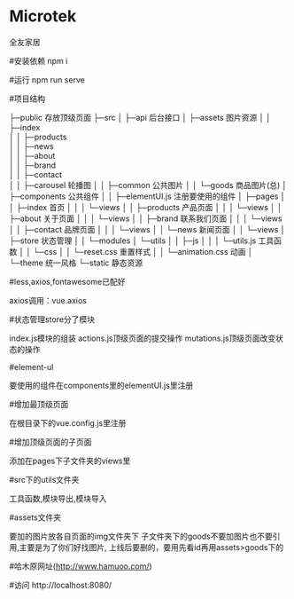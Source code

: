 # Microtek
全友家居

#安装依赖
npm i

#运行
npm run serve

#项目结构

├─public              存放顶级页面
├─src
│  ├─api              后台接口
│  ├─assets           图片资源
│  │  ├─index					
│  │  ├─products			
│  │  ├─news					
│  │  ├─about					
│  │  ├─brand					
│  │  ├─contact				
│  │  ├─carousel      轮播图
│  │  ├─common        公共图片
│  │  └─goods         商品图片(总)
│  ├─components       公共组件
│  │  ├─elementUI.js  注册要使用的组件
│  ├─pages
│  │  ├─index         首页
│  │  │  └─views
│  │  ├─products      产品页面
│  │  │   └─views
│  │  ├─about         关于页面
│  │  │  └─views
│  │  ├─brand         联系我们页面
│  │  │  └─views
│  │  ├─contact       品牌页面
│  │  │  └─views
│  │  └─news          新闻页面
│  │   	 └─views
│  ├─store						状态管理
│  │  └─modules
│  └─utils
│  │  ├─js
│  │  │ └─utils.js        工具函数
│	 │  └─css
│  │    └─reset.css       重置样式
│  │    └─animation.css   动画
│  └─theme            统一风格
└─static              静态资源

#less,axios,fontawesome已配好

  axios调用：vue.axios


#状态管理store分了模块

  index.js模块的组装
  actions.js顶级页面的提交操作
  mutations.js顶级页面改变状态的操作


#element-ul

  要使用的组件在components里的elementUI.js里注册


#增加最顶级页面

  在根目录下的vue.config.js里注册


#增加顶级页面的子页面

  添加在pages下子文件夹的views里


#src下的utils文件夹

  工具函数,模块导出,模块导入


#assets文件夹

  要加的图片放各自页面的img文件夹下
  子文件夹下的goods不要加图片也不要引用,主要是为了你们好找图片,
  上线后要删的，要用先看id再用assets>goods下的

#哈木原网址(http://www.hamuoo.com/)

#访问
http://localhost:8080/
